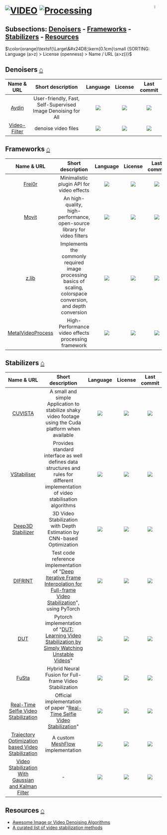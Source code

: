 # [![VIDEO](https://flat.badgen.net/badge/HyMPS/VIDEO/green?scale=1.8)](https://github.com/forart/HyMPS#-1 "VIDEO resources") [![Processing](https://flat.badgen.net/badge/HyMPS/Processing/blue?scale=1.8&label=)](https://github.com/forart/HyMPS#processing "Processing") <img align="right" alt="stable" src="https://user-images.githubusercontent.com/171307/210727719-14b940a2-d1dc-4991-b6a4-7add74463ce8.png" width="5%" />

## Subsections: [Denoisers](#denoisers-) - [Frameworks](#frameworks-) - [Stabilizers](#stabilizers-) - [Resources](#resources-)

$\color{orange}\textsf{\Large\&#x24D8;\kern{0.1cm}\small {SORTING: Language (a>z) > License (openness) > Name / URL (a>z)}}$ 

## Denoisers [⌂](#--)
|Name & URL|Short description|Language|License|Last commit|
|:-:|:-:|:-:|:-:|:-:|
|[Aydin](https://royerlab.github.io/aydin/)|User-friendly, Fast, Self-Supervised Image Denoising for All|[![](https://img.shields.io/github/languages/top/royerlab/aydin?color=pink&style=flat-square)](https://github.com/royerlab/aydin/graphs/contributors)|[![](https://flat.badgen.net/github/license/royerlab/aydin?label=)](https://github.com/royerlab/aydin/blob/master/LICENSE)|[![](https://flat.badgen.net/github/last-commit/royerlab/aydin?label=)](https://github.com/royerlab/aydin/graphs/code-frequency)|
|[Video-Filter](https://github.com/antonioam82/Video-Filter#readme)|denoise video files|[![](https://img.shields.io/github/languages/top/antonioam82/Video-Filter?color=pink&style=flat-square)](https://github.com/antonioam82/Video-Filter/graphs/contributors)|[![](https://flat.badgen.net/github/license/antonioam82/Video-Filter?label=)](https://github.com/antonioam82/Video-Filter/blob/master/LICENSE)|[![](https://flat.badgen.net/github/last-commit/antonioam82/Video-Filter?label=)](https://github.com/antonioam82/Video-Filter/graphs/code-frequency)|


## Frameworks [⌂](#--)
|Name & URL|Short description|Language|License|Last commit|
|:-:|:-:|:-:|:-:|:-:|
|[Frei0r](https://frei0r.dyne.org/)|Minimalistic plugin API for video effects|[![](https://img.shields.io/github/languages/top/dyne/frei0r?color=pink&style=flat-square)](https://github.com/dyne/frei0r/graphs/contributors)|[![](https://flat.badgen.net/github/license/dyne/frei0r?label=)](https://github.com/dyne/frei0r/blob/master/LICENSE)|[![](https://flat.badgen.net/github/last-commit/dyne/frei0r/master?label=)](https://github.com/dyne/frei0r/graphs/code-frequency)|
|[Movit](https://movit.sesse.net/)|An high-quality, high-performance, open-source library for video filters|[![](https://img.shields.io/github/languages/top/ddennedy/movit?color=pink&style=flat-square)](https://github.com/ddennedy/movit/graphs/contributors)|[![](https://flat.badgen.net/github/license/ddennedy/movit?label=)](https://github.com/ddennedy/movit/blob/master/LICENSE)|[![](https://flat.badgen.net/github/last-commit/ddennedy/movit/master?label=)](https://github.com/ddennedy/movit/graphs/code-frequency)|
|[z.lib](https://github.com/sekrit-twc/zimg#readme)|Implements the commonly required image processing basics of scaling, colorspace conversion, and depth conversion|[![](https://img.shields.io/github/languages/top/sekrit-twc/zimg?color=pink&style=flat-square)](https://github.com/sekrit-twc/zimg/graphs/contributors)|[![](https://flat.badgen.net/github/license/sekrit-twc/zimg?label=)](https://github.com/sekrit-twc/zimg/blob/master/LICENSE)|[![](https://flat.badgen.net/github/last-commit/sekrit-twc/zimg/master?label=)](https://github.com/sekrit-twc/zimg/graphs/code-frequency)|
|[MetalVideoProcess](https://github.com/wangrenzhu/MetalVideoProcess#readme)|High-Performance video effects processing framework|[![](https://img.shields.io/github/languages/top/wangrenzhu/MetalVideoProcess?color=pink&style=flat-square)](https://github.com/wangrenzhu/MetalVideoProcess/graphs/contributors)|[![](https://flat.badgen.net/github/license/wangrenzhu/MetalVideoProcess?label=)](https://github.com/wangrenzhu/MetalVideoProcess/blob/master/LICENSE)|[![](https://flat.badgen.net/github/last-commit/wangrenzhu/MetalVideoProcess/master?label=)](https://github.com/wangrenzhu/MetalVideoProcess/graphs/code-frequency)|

## Stabilizers [⌂](#--)
|Name & URL|Short description|Language|License|Last commit|
|:-:|:-:|:-:|:-:|:-:|
|[CUVISTA](https://rainermtb.github.io/cuvista/)|A small and simple Application to stabilize shaky video footage using the Cuda platform when available|[![](https://img.shields.io/github/languages/top/RainerMtb/cuvista?color=pink&style=flat-square)](https://github.com/RainerMtb/cuvista/graphs/contributors)|[![](https://flat.badgen.net/github/license/RainerMtb/cuvista?label=)](https://github.com/RainerMtb/cuvista/blob/master/LICENSE)|[![](https://flat.badgen.net/github/last-commit/RainerMtb/cuvista/master?label=)](https://github.com/RainerMtb/cuvista/graphs/code-frequency)|
|[VStabiliser](https://www.constantrobotics.com/video-stabilizer-lib)|Provides standard interface as well defines data structures and rules for different implementation of video stabilisation algorithms|[![](https://img.shields.io/github/languages/top/ConstantRobotics-Ltd/VStabiliser?color=pink&style=flat-square)](https://github.com/ConstantRobotics-Ltd/VStabiliser/graphs/contributors)|[![](https://flat.badgen.net/github/license/ConstantRobotics-Ltd/VStabiliser?label=)](https://github.com/ConstantRobotics-Ltd/VStabiliser/blob/master/LICENSE)|[![](https://flat.badgen.net/github/last-commit/ConstantRobotics-Ltd/VStabiliser?label=)](https://github.com/ConstantRobotics-Ltd/VStabiliser/graphs/code-frequency)|
|[Deep3D Stabilizer](https://yaochih.github.io/deep3d-stabilizer.io/)|3D Video Stabilization with Depth Estimation by CNN-based Optimization|[![](https://img.shields.io/github/languages/top/yaochih/Deep3D-Stabilizer-release?color=pink&style=flat-square)](https://github.com/yaochih/Deep3D-Stabilizer-release/graphs/contributors)|[![](https://flat.badgen.net/github/license/yaochih/Deep3D-Stabilizer-release?label=)](https://github.com/yaochih/Deep3D-Stabilizer-release/blob/master/LICENSE)|[![](https://flat.badgen.net/github/last-commit/yaochih/Deep3D-Stabilizer-release/master?label=)](https://github.com/yaochih/Deep3D-Stabilizer-release/graphs/code-frequency)|
|[DIFRINT](https://github.com/jinsc37/DIFRINT#readme)|Test code reference implementation of "[Deep Iterative Frame Interpolation for Full-frame Video Stabilization](https://arxiv.org/pdf/1909.02641.pdf "Download PDF")", using PyTorch|[![](https://img.shields.io/github/languages/top/jinsc37/DIFRINT?color=pink&style=flat-square)](https://github.com/jinsc37/DIFRINT/graphs/contributors)|[![](https://flat.badgen.net/github/license/jinsc37/DIFRINT?label=)](https://github.com/jinsc37/DIFRINT/blob/master/LICENSE)|[![](https://flat.badgen.net/github/last-commit/jinsc37/DIFRINT/master?label=)](https://github.com/jinsc37/DIFRINT/graphs/code-frequency)|
|[DUT](https://github.com/Annbless/DUTCode#readme)|Pytorch implementation of "[DUT: Learning Video Stabilization by Simply Watching Unstable Videos](https://arxiv.org/pdf/2011.14574.pdf "Download PDF")"|[![](https://img.shields.io/github/languages/top/Annbless/DUTCode?color=pink&style=flat-square)](https://github.com/Annbless/DUTCode/graphs/contributors)|[![](https://flat.badgen.net/github/license/Annbless/DUTCode?label=)](https://github.com/Annbless/DUTCode/blob/master/LICENSE)|[![](https://flat.badgen.net/github/last-commit/Annbless/DUTCode/main?label=)](https://github.com/Annbless/DUTCode/graphs/code-frequency)|
|[FuSta](https://alex04072000.github.io/FuSta/)|Hybrid Neural Fusion for Full-frame Video Stabilization|[![](https://img.shields.io/github/languages/top/alex04072000/FuSta?color=pink&style=flat-square)](https://github.com/alex04072000/FuSta/graphs/contributors)|[![](https://flat.badgen.net/github/license/alex04072000/FuSta?label=)](https://github.com/alex04072000/FuSta/blob/master/LICENSE)|[![](https://flat.badgen.net/github/last-commit/alex04072000/FuSta/main?label=)](https://github.com/alex04072000/FuSta/graphs/code-frequency)|
|[Real-Time Selfie Video Stabilization](https://github.com/jiy173/selfievideostabilization#readme)|Official implementation of paper "[Real-Time Selfie Video Stabilization](https://cseweb.ucsd.edu//~ravir/jiyangcvpr21.pdf "Download PDF")"|[![](https://img.shields.io/github/languages/top/jiy173/selfievideostabilization?color=pink&style=flat-square)](https://github.com/jiy173/selfievideostabilization/graphs/contributors)|[![](https://flat.badgen.net/github/license/jiy173/selfievideostabilization?label=)](https://github.com/jiy173/selfievideostabilization/blob/master/LICENSE)|[![](https://flat.badgen.net/github/last-commit/jiy173/selfievideostabilization/master?label=)](https://github.com/jiy173/selfievideostabilization/graphs/code-frequency)|
|[Trajectory Optimization based Video Stabilization](https://github.com/btxviny/Trajectory-Optimization-Video-Stabilization#readme)|A custom [MeshFlow](http://openaccess.thecvf.com/content/ICCV2023/papers/Zhang_Minimum_Latency_Deep_Online_Video_Stabilization_ICCV_2023_paper.pdf) implementation|[![](https://img.shields.io/github/languages/top/btxviny/Trajectory-Optimization-Video-Stabilization?color=pink&style=flat-square)](https://github.com/btxviny/Trajectory-Optimization-Video-Stabilization/graphs/contributors)|[![](https://flat.badgen.net/github/license/btxviny/Trajectory-Optimization-Video-Stabilization?label=)](https://github.com/btxviny/Trajectory-Optimization-Video-Stabilization/blob/master/LICENSE)|[![](https://flat.badgen.net/github/last-commit/btxviny/Trajectory-Optimization-Video-Stabilization?label=)](https://github.com/btxviny/Trajectory-Optimization-Video-Stabilization/graphs/code-frequency)|
|[Video Stabilization With Gaussian and Kalman Filter](https://github.com/adithyapranav/VIDEO-STABILIZATION-USING-KALMAN-AND-GAUSSIAN-FILTER#readme)|-|[![](https://img.shields.io/github/languages/top/adithyapranav/VIDEO-STABILIZATION-USING-KALMAN-AND-GAUSSIAN-FILTER?color=pink&style=flat-square)](https://github.com/adithyapranav/VIDEO-STABILIZATION-USING-KALMAN-AND-GAUSSIAN-FILTER/graphs/contributors)|[![](https://flat.badgen.net/github/license/adithyapranav/VIDEO-STABILIZATION-USING-KALMAN-AND-GAUSSIAN-FILTER?label=)](https://github.com/adithyapranav/VIDEO-STABILIZATION-USING-KALMAN-AND-GAUSSIAN-FILTER/blob/master/LICENSE)|[![](https://flat.badgen.net/github/last-commit/adithyapranav/VIDEO-STABILIZATION-USING-KALMAN-AND-GAUSSIAN-FILTER?label=)](https://github.com/adithyapranav/VIDEO-STABILIZATION-USING-KALMAN-AND-GAUSSIAN-FILTER/graphs/code-frequency)|


## Resources [⌂](#--)
- [Awesome Image or Video Denoising Algorithms](https://github.com/z-bingo/awesome-image-denoising-state-of-the-art#awesome-image-or-video-denoising-algorithms)
- [A curated list of video stabilization methods](https://github.com/yaochih/awesome-video-stabilization)
